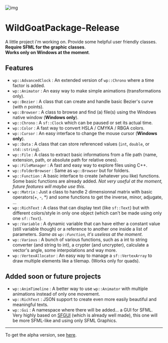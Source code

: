 ![img](https://github.com/WildGoat07/WildGoatPackage-Release/blob/master/logo%20x256.png)
# WildGoatPackage-Release
A little project i'm working on. Provide some helpful user friendly classes.<br/>**Require SFML for the graphic classes**.<br/>**Works only on Windows at the moment**.

## Features

* `wp::AdvancedClock` : An extended version of `wp::Chrono` where a time factor is added.
* `wp::Animator` : An easy way to make simple animations (transformations only).
* `wp::Bezier` : A class that can create and handle basic Bezier's curve (with *n* points).
* `wp::Browser` : A class to browse and find (a) file(s) using the Windows native window (**Windows only**).
* `wp::Chrono` : A `sf::Clock` which can be paused or set its actual time.
* `wp::Color` : A fast way to convert HSLA / CMYKA / RBGA colors.
* `wp::Cursor` : An easy interface to change the mouse cursor (**Windows only**).
* `wp::Data` : A class that can store referenced values (`int`, `double`, or `std::string`).
* `wp::File` : A class to extract basic informations from a file path (name, extension, path, or absolute path for relative ones).
* `wp::FileManager` : A fast and easy way to explore files using C++.
* `wp::FolderBrowser` : Same as `wp::Browser` but for folders.
* `wp::Function` : A basic interface to create (whatever you like) functions. Some basic functions are already added. *Not very useful at the moment, future features will maybe use this*.
* `wp::Matrix` : Just a class to handle 2 dimensionnal matrix with basic operators(+, -, *) and some functions to get the inverse, minor, adjugate, ...
* `wp::RichText` : A class that can display text (like `sf::Text`) but with different colors/style in only one object (which can't be made using only one `sf::Text`).
* `wp::Variable` : A dynamic variable that can have either a constant value (still variable though) or a reference to another one inside a list of parameters. *Same as `wp::Function`, it's useless at the moment*.
* `wp::Various` : A bunch of various functions, such as a int to string converter (and string to int), a crypter (and uncrypter), calculate a vector's angle, some interpolations and way more.
* `wp::VertexAllocator` : An easy way to manage a `sf::VertexArray` to draw multiple elements like a tilemap. (Works only for quads).

## Added soon or future projects

* `wp::AnimTimeline` : A better way to use `wp::Animator` with multiple animations instead of only one movement.
* `wp::RichText` : JSON support to create even more easily beautiful and meaningful texts.
* `wp::Gui` : A namespace where there will be added... a GUI for SFML. Very highly based on [SFGUI](https://github.com/TankOs/SFGUI) (which is already well made), this one will be more SFML-like and using only SFML Graphics.

----

To get the alpha version, see [here](https://github.com/WildGoat07/WildGoatPackage-Alpha).

